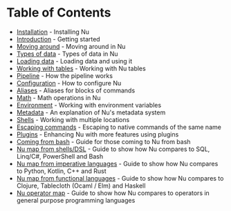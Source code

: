 # Table of Contents

* [Installation](installation.md) - Installing Nu
* [Introduction](introduction.md) - Getting started
* [Moving around](moving_around.md) - Moving around in Nu
* [Types of data](types_of_data.md) - Types of data in Nu
* [Loading data](loading_data.md) - Loading data and using it
* [Working with tables](working_with_tables.md) - Working with Nu tables
* [Pipeline](pipeline.md) - How the pipeline works
* [Configuration](configuration.md) - How to configure Nu
* [Aliases](aliases.md) - Aliases for blocks of commands
* [Math](math.md) - Math operations in Nu
* [Environment](environment.md) - Working with environment variables
* [Metadata](metadata.md) - An explanation of Nu's metadata system
* [Shells](shells_in_shells.md) - Working with multiple locations
* [Escaping commands](escaping.md) - Escaping to native commands of the same name 
* [Plugins](plugins.md) - Enhancing Nu with more features using plugins
* [Coming from bash](coming_from_bash.md) - Guide for those coming to Nu from bash
* [Nu map from shells/DSL](nushell_map.md) - Guide to show how Nu compares to SQL, Linq/C#, PowerShell and Bash
* [Nu map from imperative languages](nushell_map_imperative.md) - Guide to show how Nu compares to Python, Kotlin, C++ and Rust
* [Nu map from functional languages](nushell_map_functional.md) - Guide to show how Nu compares to Clojure, Tablecloth (Ocaml / Elm) and Haskell
* [Nu operator map](nushell_operator_map.md) - Guide to show how Nu compares to operators in general purpose programming languages